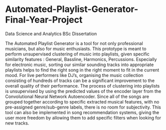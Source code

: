 # Automated-Playlist-Generator-Final-Year-Project
Data Science and Analytics BSc Dissertation

The Automated Playlist Generator is a tool for not only professional musicians, but also for music enthusiasts. This prototype is meant to perform unsupervised clustering of music into playlists, given specific similarity  features : General, Bassline, Harmonics, Percussions. Especially for electronic music, sorting our similar sounding tracks into appropriate playlists helps to find the right song in the right moment to fit in the current mood. For live performers like DJ’s, organising the music collection consisting of hundreds of tracks can be a significant improvement to the overall quality of their performance. The process of clustering into playlists is unsupervised by using the predicted values of the encoder layer from the Convolutional Neural Network Autoencoder. Since all of the songs are grouped together according to specific extracted musical features, with no pre-assigned genre/sub-genre labels, there is no room for subjectivity. This tool can also be implemented in song recommendation systems, giving the user more freedom by allowing them to add specific filters when looking for new tracks.
